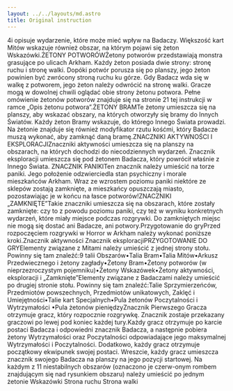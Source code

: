 ```yaml
---
layout: ../../layouts/md.astro
title: Original instruction
---
```


4i opisuje wydarzenie, które może mieć wpływ na Badaczy. Większość kart Mitów wskazuje również obszar, na którym pojawi się żeton Wskazówki.ŻETONY POTWORÓWŻetony potworów przedstawiają monstra grasujące po ulicach Arkham. Każdy żeton posiada dwie strony: stronę ruchu i stronę walki. Dopóki potwór porusza się po planszy, jego żeton powinien być zwrócony stroną ruchu ku górze. Gdy Badacz wda się w walkę z potworem, jego żeton należy odwrócić na stronę walki. Gracze mogą w dowolnej chwili oglądać obie strony żetonu potwora. Pełne omówienie żetonów potworów znajduje się na stronie 21 tej instrukcji w ramce „Opis żetonu potwora”.ŻETONY BRAMTe żetony umieszcza się na planszy, aby wskazać obszary, na których otworzyły się bramy do Innych Światów. Każdy żeton Bramy wskazuje, do którego Innego Świata prowadzi. Na żetonie znajduje się również modyfikator rzutu kośćmi, który Badacze muszą wykonać, aby zamknąć daną bramę.ZNACZNIKI AKTYWNOŚCI I EKSPLORACJIZnaczniki aktywności umieszcza się na planszy na obszarach, na których dochodzi do niecodziennych wydarzeń. Znacznik eksploracji umieszcza się pod żetonem Badacza, który powrócił właśnie z Innego Świata. ZNACZNIK PANIKITen znacznik należy umieścić na torze paniki. Jego położenie odzwierciedla stan psychiczny i morale mieszkańców Arkham. Wraz ze wzrostem poziomu paniki niektóre ze sklepów zostają zamknięte, a mieszkańcy opuszczają miasto, pozostawiając je w końcu na łasce potworów!ZNACZNIKI „ZAMKNIĘTE”Takie znaczniki umieszcza się na obszarach, które zostały zamknięte: czy to z powodu poziomu paniki, czy też w wyniku konkretnych wydarzeń, które miały miejsce podczas rozgrywki. Do zamkniętych miejsc nie mogą się dostać ani Badacze, ani potwory.Przygotowanie do gryPrzed rozpoczęciem rozgrywki w Horror w Arkham należy wykonać poniższe kroki.Znacznik aktywności Znacznik eksploracjiPRZYGOTOWANIE DO GRYElementy związane z Mitami należy umieścić z jednej strony stołu. Powinny się tam znaleźć:9 talii Obszarów•Talia Bram•Talia Mitów•Arkusz Przedwiecznego i żetony zagłady•Żetony Bram•Żetony potworów (w nieprzezroczystym pojemniku)•Żetony Wskazówek•Żetony aktywności, eksploracji i „Zamknięte”Elementy związane z Badaczami należy umieścić po drugiej stronie stołu. Powinny się tam znaleźć:Talie Sprzymierzeńców, Przedmiotów powszechnych, Przedmiotów unikatowych, Zaklęć i Umiejętności•Talie kart Specjalnych•Pula żetonów Poczytalności i Wytrzymałości •Pula żetonów pieniędzyZnacznik Pierwszego Gracza otrzymuje gracz, który rozpocznie rozgrywkę. Znacznik zostaje przekazany graczowi po lewej pod koniec każdej tury.Każdy gracz otrzymuje po karcie postaci Badacza i odpowiedni znacznik Badacza, a następnie pobiera żetony Wytrzymałości oraz Poczytalności odpowiadające jego maksymalnej Wytrzymałości i Poczytalności. Dodatkowo, każdy gracz otrzymuje początkowy ekwipunek swojej postaci. Wreszcie, każdy gracz umieszcza znacznik swojego Badacza na planszy na jego pozycji startowej. Na każdym z 11 niestabilnych obszarów (oznaczono je czerw-onym rombem znajdującym się nad rysunkiem obszaru) należy umieścić po jednym żetonie Wskazówki Strona ruchu Strona walki
